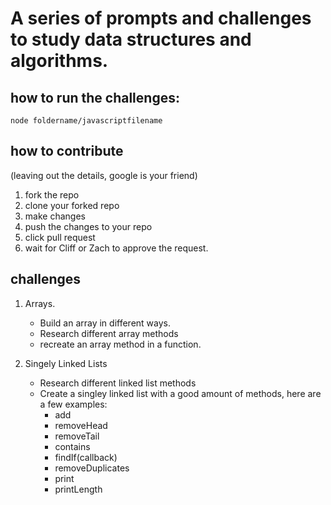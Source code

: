 # A series of prompts and challenges to study data structures and algorithms.

## how to run the challenges:
``` node foldername/javascriptfilename ``` 

## how to contribute
(leaving out the details, google is your friend)
1. fork the repo
2.  clone your forked repo
3.  make changes
4.  push the changes to your repo
5.  click pull request
6.  wait for Cliff or Zach to approve the request.

## challenges

1. Arrays. 
   - Build an array in different ways. 
   - Research different array methods 
   - recreate an array method in a function.

2. Singely Linked Lists
   - Research different linked list methods
   - Create a singley linked list with a good amount of methods, here are a few examples:
       - add
       - removeHead
      - removeTail
      - contains
      - findIf(callback)
      - removeDuplicates
      - print
      - printLength
 
